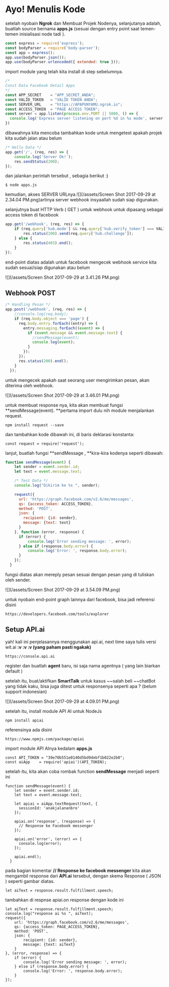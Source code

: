 # Ayo! Menulis Kode

setelah nyobain **Ngrok** dan Membuat Projek Nodenya,  selanjutanya adalah, buatlah source bernama **apps.js** \(sesuai dengan entry point saat temen-temen inisialisasi node tadi \).

```js
const express = require('express');
const bodyParser = require('body-parser');
const app = express();
app.use(bodyParser.json());
app.use(bodyParser.urlencoded({ extended: true }));
```

import module yang telah kita install di step sebelumnya.

```js
/*
Const Data Facebook Detail Apps
*/
const APP_SECRET    = "APP_SECRET_ANDA";
const VALID_TOKEN   = "VALID TOKEN ANDA";
const SERVER_URL    = "https://APAPUNYAMU.ngrok.io";
const ACCESS_TOKEN  = "PAGE ACCESS TOKEN"; 
const server = app.listen(process.env.PORT || 5000, () => {
  console.log('Express server listening on port %d in %s mode', server.address().port, app.settings.env);
})
```

dibawahnya kita mencoba tambahkan kode untuk mengetest apakah projek kita sudah jalan atau belum

```js
/* Hello Data */
app.get('/', (req, res) => {
    console.log('Server Ok!');
    res.sendStatus(200);
});
```

dan jalankan perintah tersebut , sebagia berikut :\)

```
$ node apps.js
```

kemudian, akses SERVER URLnya.![](/assets/Screen Shot 2017-09-29 at 2.34.04 PM.png)artinya server webhook insyaallah sudah siap digunakan.

selanjutnya buat HTTP Verb \( GET \) untuk webhook untuk dipasang sebagai access token di facebook

```js
app.get('/webhook', (req, res) => {
    if (req.query['hub.mode'] && req.query['hub.verify_token'] === VALID_TOKEN) {
        res.status(200).send(req.query['hub.challenge']);
    } else {
        res.status(403).end();
    }
});
```

end-point diatas adalah untuk facebook mengecek webhook service kita sudah sesuai/siap digunakan atau belum

![](/assets/Screen Shot 2017-09-29 at 3.41.26 PM.png)

## Webhook POST

```js
/* Handling Pesan */
app.post('/webhook', (req, res) => {
    //console.log(req.body);
    if (req.body.object === 'page') {
      req.body.entry.forEach((entry) => {
        entry.messaging.forEach((event) => {
          if (event.message && event.message.text) {
            //sendMessage(event);
            console.log(event);
          }
        });
      });
      res.status(200).end();
    }
  });
```

untuk mengecek apakah saat seorang user mengirimkan pesan, akan diterima oleh webhook.

![](/assets/Screen Shot 2017-09-29 at 3.46.01 PM.png)

untuk membuat response nya, kita akan membuat fungsi **sendMessage\(event\). **pertama import dulu nih module menjalankan request.

```
npm install request --save
```

dan tambahkan kode dibawah ini, di baris deklarasi konstanta:

```
const request = require('request');
```

lanjut, buatlah fungsi **sendMessage , **kira-kira kodenya seperti dibawah:

```js
function sendMessage(event) {
    let sender = event.sender.id;
    let text = event.message.text;

    /* Test Data */
    console.log("Dikirim ke %s ", sender);

    request({
      url: 'https://graph.facebook.com/v2.6/me/messages',
      qs: {access_token: ACCESS_TOKEN},
      method: 'POST',
      json: {
        recipient: {id: sender},
        message: {text: text}
      }
    }, function (error, response) {
      if (error) {
          console.log('Error sending message: ', error);
      } else if (response.body.error) {
          console.log('Error: ', response.body.error);
      }
    });
  }
```

fungsi diatas akan mereply pesan sesuai dengan pesan yang di tuliskan oleh sender.

![](/assets/Screen Shot 2017-09-29 at 3.54.09 PM.png)

untuk nyobain end-point graph lainnya dari facebook, bisa jadi referensi disini

```
https://developers.facebook.com/tools/explorer
```

## Setup API.ai

yah! kali ini penjelasannya menggunakan api.ai, next time saya tulis versi wit.ai **:v :v :v \(**yang paham pasti ngakak**\)**

```
https://console.api.ai
```

register dan buatlah **agent** baru, isi saja nama agentnya \( yang lain biarkan default \)

setelah itu, buat/aktifkan **SmartTalk** untuk kasus ~~salah beli ~~chatBot yang tidak kaku, bisa juga ditest untuk responsenya seperti apa ? \(belum support indonesian\)

![](/assets/Screen Shot 2017-09-29 at 4.09.01 PM.png)

setelah itu, install module API AI untuk NodeJs

```
npm install apiai
```

referensinya ada disini

```
https://www.npmjs.com/package/apiai
```

import module API AInya kedalam **apps.js**

```
const API_TOKEN = "39e70b551e0140d5bd9debf1b022e2b0";
const aiApp    = require('apiai')(API_TOKEN);
```

setelah itu, kita akan coba rombak function **sendMessage** menjadi seperti ini

```
function sendMessage(event) {
    let sender = event.sender.id;
    let text = event.message.text;
  
    let apiai = aiApp.textRequest(text, {
      sessionId: 'anakjalananbro'
    });
  
    apiai.on('response', (response) => {
      // Response ke Facebook messenger
    });
  
    apiai.on('error', (error) => {
      console.log(error);
    });
  
    apiai.end();
  }
```

pada bagian komentar **// Response ke facebook messenger** kita akan mengambil response dari **API.ai** tersebut, dengan skema Response \( JSON \) seperti gambar diatas.

```
let aiText = response.result.fulfillment.speech;
```

tambahkan di respnse apiai.on response dengan kode ini

```
let aiText = response.result.fulfillment.speech;
console.log("response ai %s ", aiText);
request({
    url: 'https://graph.facebook.com/v2.6/me/messages',
    qs: {access_token: PAGE_ACCESS_TOKEN},
    method: 'POST',
    json: {
        recipient: {id: sender},
        message: {text: aiText}
    }
}, (error, response) => {
    if (error) {
        console.log('Error sending message: ', error);
    } else if (response.body.error) {
        console.log('Error: ', response.body.error);
    }
});
```



